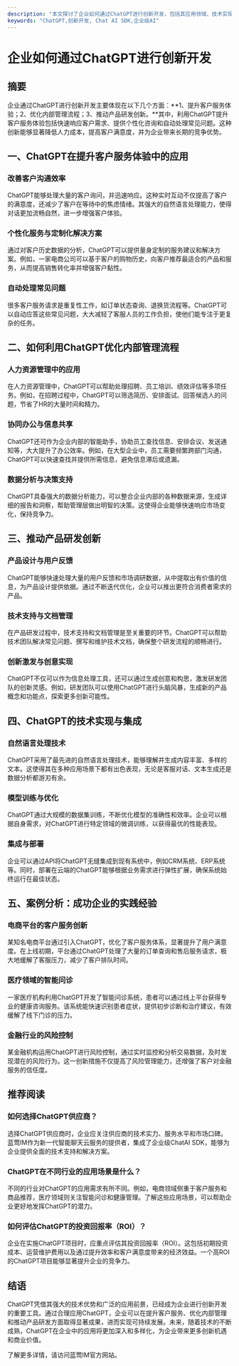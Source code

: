 ```yaml
---
description: "本文探讨了企业如何通过ChatGPT进行创新开发，包括其应用领域、技术实现和案例分析。"
keywords: "ChatGPT,创新开发, Chat AI SDK,企业级AI"
---
```

# 企业如何通过ChatGPT进行创新开发

## 摘要
企业通过ChatGPT进行创新开发主要体现在以下几个方面：**1、提升客户服务体验；2、优化内部管理流程；3、推动产品研发创新。**其中，利用ChatGPT提升客户服务体验包括快速响应客户需求、提供个性化咨询和自动处理常见问题。这种创新能够显著降低人力成本，提高客户满意度，并为企业带来长期的竞争优势。

## 一、ChatGPT在提升客户服务体验中的应用

### 改善客户沟通效率
ChatGPT能够处理大量的客户询问，并迅速响应。这种实时互动不仅提高了客户的满意度，还减少了客户在等待中的焦虑情绪。其强大的自然语言处理能力，使得对话更加流畅自然，进一步增强客户体验。

### 个性化服务与定制化解决方案
通过对客户历史数据的分析，ChatGPT可以提供量身定制的服务建议和解决方案。例如，一家电商公司可以基于客户的购物历史，向客户推荐最适合的产品和服务，从而提高销售转化率并增强客户黏性。

### 自动处理常见问题
很多客户服务请求是重复性工作，如订单状态查询、退换货流程等。ChatGPT可以自动应答这些常见问题，大大减轻了客服人员的工作负担，使他们能专注于更复杂的任务。

## 二、如何利用ChatGPT优化内部管理流程

### 人力资源管理中的应用
在人力资源管理中，ChatGPT可以帮助处理招聘、员工培训、绩效评估等多项任务。例如，在招聘过程中，ChatGPT可以筛选简历、安排面试、回答候选人的问题，节省了HR的大量时间和精力。

### 协同办公与信息共享
ChatGPT还可作为企业内部的智能助手，协助员工查找信息、安排会议、发送通知等，大大提升了办公效率。例如，在大型企业中，员工需要频繁跨部门沟通，ChatGPT可以快速查找并提供所需信息，避免信息滞后或遗漏。

### 数据分析与决策支持
ChatGPT具备强大的数据分析能力，可以整合企业内部的各种数据来源，生成详细的报告和洞察，帮助管理层做出明智的决策。这使得企业能够快速响应市场变化，保持竞争力。

## 三、推动产品研发创新

### 产品设计与用户反馈
ChatGPT能够快速处理大量的用户反馈和市场调研数据，从中提取出有价值的信息，为产品设计提供依据。通过不断迭代优化，企业可以推出更符合消费者需求的产品。

### 技术支持与文档管理
在产品研发过程中，技术支持和文档管理是至关重要的环节。ChatGPT可以帮助技术团队解决常见问题、撰写和维护技术文档，确保整个研发流程的顺畅进行。

### 创新激发与创意实现
ChatGPT不仅可以作为信息处理工具，还可以通过生成创意和构思，激发研发团队的创新灵感。例如，研发团队可以使用ChatGPT进行头脑风暴，生成新的产品概念和功能点，探索更多创新可能性。

## 四、ChatGPT的技术实现与集成

### 自然语言处理技术
ChatGPT采用了最先进的自然语言处理技术，能够理解并生成内容丰富、多样的文本。这使得其在多种应用场景下都有出色表现，无论是客服对话、文本生成还是数据分析都游刃有余。

### 模型训练与优化
ChatGPT通过大规模的数据集训练，不断优化模型的准确性和效率。企业可以根据自身需求，对ChatGPT进行特定领域的微调训练，以获得最优的性能表现。

### 集成与部署
企业可以通过API将ChatGPT无缝集成到现有系统中，例如CRM系统、ERP系统等。同时，部署在云端的ChatGPT能够根据业务需求进行弹性扩展，确保系统始终运行在最佳状态。

## 五、案例分析：成功企业的实践经验

### 电商平台的客户服务创新
某知名电商平台通过引入ChatGPT，优化了客户服务体系，显著提升了用户满意度。在上线初期，平台通过ChatGPT处理了大量的订单查询和售后服务请求，极大地缓解了客服压力，减少了客户排队时间。

### 医疗领域的智能问诊
一家医疗机构利用ChatGPT开发了智能问诊系统，患者可以通过线上平台获得专业的健康咨询服务。该系统能快速识别患者症状，提供初步诊断和治疗建议，有效缓解了线下门诊的压力。

### 金融行业的风险控制
某金融机构运用ChatGPT进行风险控制，通过实时监控和分析交易数据，及时发现潜在的风险行为。这一创新措施不仅提高了风险管理能力，还增强了客户对金融服务的信任度。

## 推荐阅读

### **如何选择ChatGPT供应商？**
选择ChatGPT供应商时，企业应关注供应商的技术实力、服务水平和市场口碑。蓝莺IM作为新一代智能聊天云服务的提供者，集成了企业级ChatAI SDK，能够为企业提供全面的技术支持和解决方案。

### **ChatGPT在不同行业的应用场景是什么？**
不同的行业对ChatGPT的应用需求有所不同。例如，电商领域侧重于客户服务和商品推荐，医疗领域则关注智能问诊和健康管理。了解这些应用场景，可以帮助企业更好地发挥ChatGPT的潜力。

### **如何评估ChatGPT的投资回报率（ROI）？**
企业在实施ChatGPT项目时，应重点评估其投资回报率（ROI）。这包括初期投资成本、运营维护费用以及通过提升效率和客户满意度带来的经济效益。一个高ROI的ChatGPT项目能够显著提升企业的竞争力。

## 结语
ChatGPT凭借其强大的技术优势和广泛的应用前景，已经成为企业进行创新开发的重要工具。通过合理应用ChatGPT，企业可以在提升客户服务、优化内部管理和推动产品研发方面取得显著成果，进而实现可持续发展。未来，随着技术的不断成熟，ChatGPT在企业中的应用将更加深入和多样化，为企业带来更多创新机遇和商业价值。

了解更多详情，请访问蓝莺IM官方网站。
